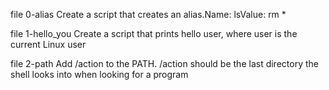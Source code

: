 file 0-alias Create a script that creates an alias.Name: lsValue: rm *

file 1-hello_you Create a script that prints hello user, where user is the current Linux user

file 2-path Add /action to the PATH. /action should be the last directory the shell looks into when looking for a program

